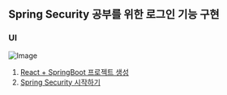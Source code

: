 ## Spring Security 공부를 위한 로그인 기능 구현

### UI
![Image](https://github.com/user-attachments/assets/4e8065c5-0714-4c79-95ce-e873bd496b1a)

1. [React + SpringBoot 프로젝트 생성](https://velog.io/@yoon_han0/ReactSpringBoot-%ED%94%84%EB%A1%9C%EC%A0%9D%ED%8A%B8-%EC%83%9D%EC%84%B1)
2. [Spring Security 시작하기](https://velog.io/@yoon_han0/Spring-Security-%EC%82%AC%EC%9A%A9%ED%95%98%EA%B8%B0)
